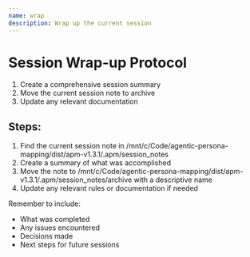 ```yaml
---
name: wrap
description: Wrap up the current session
---
```


# Session Wrap-up Protocol

1. Create a comprehensive session summary
2. Move the current session note to archive
3. Update any relevant documentation

## Steps:
1. Find the current session note in /mnt/c/Code/agentic-persona-mapping/dist/apm-v1.3.1/.apm/session_notes
2. Create a summary of what was accomplished
3. Move the note to /mnt/c/Code/agentic-persona-mapping/dist/apm-v1.3.1/.apm/session_notes/archive with a descriptive name
4. Update any relevant rules or documentation if needed

Remember to include:
- What was completed
- Any issues encountered
- Decisions made
- Next steps for future sessions
